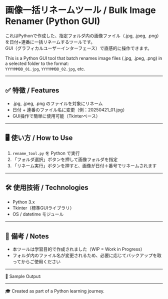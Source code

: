 # 画像一括リネームツール / Bulk Image Renamer (Python GUI)

これはPythonで作成した、指定フォルダ内の画像ファイル（.jpg, .jpeg, .png）を日付+連番に一括リネームするツールです。  
GUI（グラフィカルユーザーインターフェース）で直感的に操作できます。

This is a Python GUI tool that batch renames image files (.jpg, .jpeg, .png) in a selected folder to the format:  
`YYYYMMDD_01.jpg`, `YYYYMMDD_02.jpg`, etc.

---

## ✅ 特徴 / Features

- .jpg, .jpeg, .png のファイルを対象にリネーム
- 日付 + 連番のファイル名に変更（例：20250421_01.jpg）
- GUI操作で簡単に使用可能（Tkinterベース）

---

## 🖥️ 使い方 / How to Use

1. `rename_tool.py` を Python で実行
2. 「フォルダ選択」ボタンを押して画像フォルダを指定
3. 「リネーム実行」ボタンを押すと、画像が日付＋番号でリネームされます

---

## 🛠️ 使用技術 / Technologies

- Python 3.x
- Tkinter（標準GUIライブラリ）
- OS / datetime モジュール

---

## 🔰 備考 / Notes

- 本ツールは学習目的で作成されました（WIP = Work in Progress）
- フォルダ内のファイル名が変更されるため、必要に応じてバックアップを取ってからご使用ください

---

📁 Sample Output:

---

🎓 Created as part of a Python learning journey.
